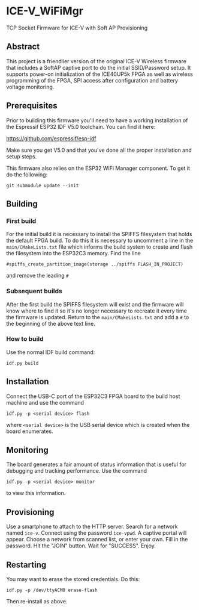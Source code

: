 # ICE-V_WiFiMgr
TCP Socket Firmware for ICE-V with Soft AP Provisioning

## Abstract
This project is a friendlier version of the original ICE-V Wireless firmware
that includes a SoftAP captive port to do the initial SSID/Password setup.
It supports power-on initialization of the ICE40UP5k FPGA as well as wireless
programming of the FPGA, SPI access after configuration and battery
voltage monitoring.

## Prerequisites
Prior to building this firmware you'll need to have a working installation of the
Espressif ESP32 IDF V5.0 toolchain. You can find it here:

https://github.com/espressif/esp-idf

Make sure you get V5.0 and that you've done all the proper installation and
setup steps.

This firmware also relies on the ESP32 WiFi Manager component. To get it do
the following:
```
git submodule update --init
```

## Building
### First build
For the initial build it is necessary to install the SPIFFS filesystem that holds
the default FPGA build. To do this it is necessary to uncomment a line in the
`main/CMakeLists.txt` file which informs the build system to create and flash
the filesystem into the ESP32C3 memory. Find the line

```
#spiffs_create_partition_image(storage ../spiffs FLASH_IN_PROJECT)
```
and remove the leading `#`

### Subsequent builds
After the first build the SPIFFS filesystem will exist and the firmware will know
where to find it so it's no longer necessary to recreate it every time the
firmware is updated. Return to the `main/CMakeLists.txt` and add a `#` to the
beginning of the above text line.

### How to build
Use the normal IDF build command:
```
idf.py build
```

## Installation
Connect the USB-C port of the ESP32C3 FPGA board to the build host machine and
use the command
```
idf.py -p <serial device> flash
````

where `<serial device>` is the USB serial device which is created when the board
enumerates.

## Monitoring
The board generates a fair amount of status information that is useful for
debugging and tracking performance. Use the command
```
idf.py -p <serial device> monitor
```
  
to view this information.

## Provisioning
Use a smartphone to attach to the HTTP server. Search for a network
named `ice-v`. Connect using the password `ice-vpwd`. A captive portal will
appear. Choose a network from scanned list, or enter your own. Fill in the
password. Hit the "JOIN" button. Wait for "SUCCESS". Enjoy.

## Restarting
You may want to erase the stored credentials. Do this:

```
idf.py -p /dev/ttyACM0 erase-flash
```

Then re-install as above.
